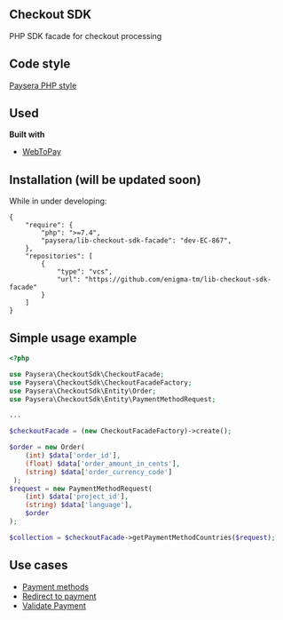 ## Checkout SDK
PHP SDK facade for checkout processing

## Code style
[Paysera PHP style](https://github.com/paysera/php-style-guide)

## Used
<b>Built with</b>
- [WebToPay](https://github.com/paysera/lib-webtopay)

## Installation (will be updated soon)
While in under developing:
```
{
    "require": {
        "php": ">=7.4",
        "paysera/lib-checkout-sdk-facade": "dev-EC-867",
    },
    "repositories": [
        {
            "type": "vcs",
            "url": "https://github.com/enigma-tm/lib-checkout-sdk-facade"
        }
    ]
}
```

## Simple usage example

```php
<?php

use Paysera\CheckoutSdk\CheckoutFacade;
use Paysera\CheckoutSdk\CheckoutFacadeFactory;
use Paysera\CheckoutSdk\Entity\Order;
use Paysera\CheckoutSdk\Entity\PaymentMethodRequest;

...

$checkoutFacade = (new CheckoutFacadeFactory)->create();

$order = new Order(
    (int) $data['order_id'],
    (float) $data['order_amount_in_cents'],
    (string) $data['order_currency_code']
 );
$request = new PaymentMethodRequest(
    (int) $data['project_id'],
    (string) $data['language'],
    $order
);

$collection = $checkoutFacade->getPaymentMethodCountries($request);
```

## Use cases
- [Payment methods](docs/PAYMENT_METHODS.md)
- [Redirect to payment](docs/REDIRECT_TO_PAYMENT.md)
- [Validate Payment](docs/VALIDATE_PAYMENT.md)
